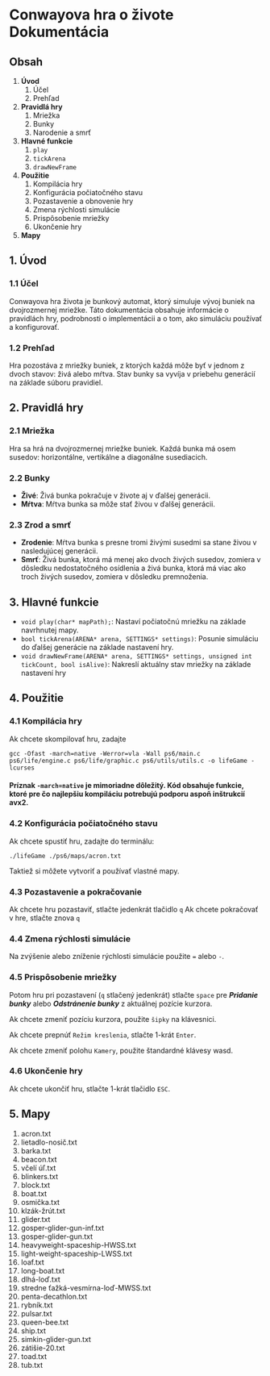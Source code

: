 # Conwayova hra o živote Dokumentácia

## Obsah

1. **Úvod**
    1. Účel
    2. Prehľad
2. **Pravidlá hry**
    1. Mriežka
    2. Bunky
    3. Narodenie a smrť
3. **Hlavné funkcie**
    1. `play`
    2. `tickArena`
    3. `drawNewFrame`
4. **Použitie**
    1. Kompilácia hry
    2. Konfigurácia počiatočného stavu
    3. Pozastavenie a obnovenie hry
    4. Zmena rýchlosti simulácie
    5. Prispôsobenie mriežky
    6. Ukončenie hry
5. **Mapy**

## 1. Úvod

### 1.1 Účel

Conwayova hra života je bunkový automat, ktorý simuluje vývoj buniek na dvojrozmernej mriežke. Táto dokumentácia obsahuje informácie o pravidlách hry, podrobnosti o implementácii a o tom, ako simuláciu používať a konfigurovať.

### 1.2 Prehľad

Hra pozostáva z mriežky buniek, z ktorých každá môže byť v jednom z dvoch stavov: živá alebo mŕtva. Stav bunky sa vyvíja v priebehu generácií na základe súboru pravidiel.

## 2. Pravidlá hry

### 2.1 Mriežka

Hra sa hrá na dvojrozmernej mriežke buniek. Každá bunka má osem susedov: horizontálne, vertikálne a diagonálne susediacich.

### 2.2 Bunky

- **Živé**: Živá bunka pokračuje v živote aj v ďalšej generácii.
- **Mŕtva**: Mŕtva bunka sa môže stať živou v ďalšej generácii.

### 2.3 Zrod a smrť

- **Zrodenie**: Mŕtva bunka s presne tromi živými susedmi sa stane živou v nasledujúcej generácii.
- **Smrť**: Živá bunka, ktorá má menej ako dvoch živých susedov, zomiera v dôsledku nedostatočného osídlenia a živá bunka, ktorá má viac ako troch živých susedov, zomiera v dôsledku premnoženia.

## 3. Hlavné funkcie

- `void play(char* mapPath);`: Nastaví počiatočnú mriežku na základe navrhnutej mapy.
- `bool tickArena(ARENA* arena, SETTINGS* settings)`: Posunie simuláciu do ďalšej generácie na základe nastavení hry.
- `void drawNewFrame(ARENA* arena, SETTINGS* settings, unsigned int tickCount, bool isAlive)`: Nakreslí aktuálny stav mriežky na základe nastavení hry

## 4. Použitie

### 4.1 Kompilácia hry

Ak chcete skompilovať hru, zadajte

`gcc -Ofast -march=native -Werror=vla -Wall ps6/main.c ps6/life/engine.c ps6/life/graphic.c ps6/utils/utils.c -o lifeGame -lcurses`

#### Príznak `-march=native` je mimoriadne dôležitý. Kód obsahuje funkcie, ktoré pre čo najlepšiu kompiláciu potrebujú podporu aspoň inštrukcií avx2.

### 4.2 Konfigurácia počiatočného stavu

Ak chcete spustiť hru, zadajte do terminálu:

`./lifeGame ./ps6/maps/acron.txt`

Taktiež si môžete vytvoriť a používať vlastné mapy.

### 4.3 Pozastavenie a pokračovanie

Ak chcete hru pozastaviť, stlačte jedenkrát tlačidlo `q`
Ak chcete pokračovať v hre, stlačte znova `q`

### 4.4 Zmena rýchlosti simulácie

Na zvýšenie alebo zníženie rýchlosti simulácie použite `=` alebo `-`.

### 4.5 Prispôsobenie mriežky

Potom hru pri pozastavení (`q` stlačený jedenkrát) stlačte `space` pre **_Pridanie bunky_** alebo **_Odstránenie bunky_** z aktuálnej pozície kurzora.

Ak chcete zmeniť pozíciu kurzora, použite `šipky` na klávesnici.

Ak chcete prepnúť `Režim kreslenia`, stlačte 1-krát `Enter`.

Ak chcete zmeniť polohu `Kamery`, použite štandardné klávesy wasd.

### 4.6 Ukončenie hry

Ak chcete ukončiť hru, stlačte 1-krát tlačidlo `ESC`.

## 5. Mapy

1. acron.txt
2. lietadlo-nosič.txt
3. barka.txt
4. beacon.txt
5. včelí úľ.txt
6. blinkers.txt
7. block.txt
8. boat.txt
9. osmička.txt
10. klzák-žrút.txt
11. glider.txt
12. gosper-glider-gun-inf.txt
13. gosper-glider-gun.txt
14. heavyweight-spaceship-HWSS.txt
15. light-weight-spaceship-LWSS.txt
16. loaf.txt
17. long-boat.txt
18. dlhá-loď.txt
19. stredne ťažká-vesmírna-loď-MWSS.txt
20. penta-decathlon.txt
21. rybník.txt
22. pulsar.txt
23. queen-bee.txt
24. ship.txt
25. simkin-glider-gun.txt
26. zátišie-20.txt
27. toad.txt
28. tub.txt
